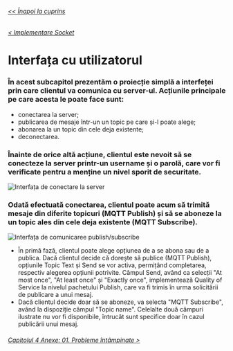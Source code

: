 ###### [<< Înapoi la cuprins](../Cuprins.md)
###### [< Implementare Socket](21.%20Implementare%20Socket.md)
# Interfața cu utilizatorul
### În acest subcapitol prezentăm o proiecție simplă a interfeței prin care clientul va comunica cu server-ul. Acțiunile principale pe care acesta le poate face sunt:
  - conectarea la server;
  - publicarea de mesaje într-un un topic pe care și-l poate alege;
  - abonarea la un topic din cele deja existente;
  - deconectarea.
### Înainte de orice altă acțiune, clientul este nevoit să se conecteze la server printr-un username și o parolă, care vor fi verificate pentru a menține un nivel sporit de securitate.
![Interfața de conectare la server](../Img/connect_UI.png)
### Odată efectuată conectarea, clientul poate acum să trimită mesaje din diferite topicuri (MQTT Publish) și să se aboneze la un topic ales din cele deja existente (MQTT Subscribe).
![Interfața de comunicaree publish/subscribe](../Img/publish_subscribe_UI.png)
- În primă fază, clientul poate alege opțiunea de a se abona sau de a publica. Dacă clientul decide că dorește să publice (MQTT Publish), opțiunile Topic Text și Send se vor activa, permițând completarea, respectiv alegerea opțiunii potrivite. Câmpul Send, având ca selecții "At most once", "At least once" și "Exactly once", implementează Quality of Service la nivelul pachetului Publish, care va fi trimis în urma solicitării de publicare a unui mesaj.
- Dacă clientul decide doar să se aboneze, va selecta "MQTT Subscribe", având la dispoziție câmpul "Topic name". Celelalte două câmpuri ilustrate nu vor fi disponibile, întrucât sunt specifice doar în cazul publicării unui mesaj.
###### [Capitolul 4 Anexe: 01. Probleme întâmpinate >](../Capitolul%204%20Anexe/01.%20Probleme%20întâmpinate.md)
